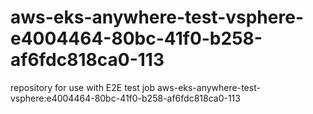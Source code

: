 # aws-eks-anywhere-test-vsphere-e4004464-80bc-41f0-b258-af6fdc818ca0-113
repository for use with E2E test job aws-eks-anywhere-test-vsphere:e4004464-80bc-41f0-b258-af6fdc818ca0-113
